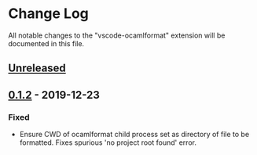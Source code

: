 # Change Log

All notable changes to the "vscode-ocamlformat" extension will be documented in this file.

## [Unreleased]

## [0.1.2] - 2019-12-23
### Fixed
- Ensure CWD of ocamlformat child process set as directory of file to be formatted. Fixes spurious 'no project root found' error.

[Unreleased]: https://github.com/Shuumatsu/vscode-ocamlforamat/compare/v0.1.2...HEAD
[0.1.2]: https://github.com/Shuumatsu/vscode-ocamlforamat/releases/tag/v0.1.2